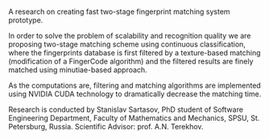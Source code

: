 A research on creating fast two-stage fingerprint matching system prototype.

In order to solve the problem of scalability and recognition quality we are proposing two-stage matching scheme using continuous classification, where the fingerprints database is first filtered by a texture-based matching (modification of a FingerCode algorithm) and the filtered results are finely matched using minutiae-based approach.

As the computations are, filtering and matching algorithms are implemented using NVIDIA CUDA technology to dramatically decrease the matching time.

Research is conducted by Stanislav Sartasov, PhD student of Software Engineering Department, Faculty of Mathematics and Mechanics, SPSU, St. Petersburg, Russia. Scientific Advisor: prof. A.N. Terekhov.